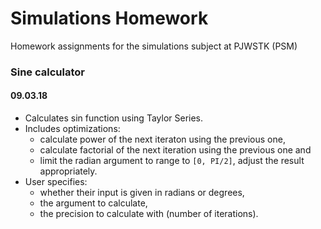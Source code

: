 # Simulations Homework

Homework assignments for the simulations subject at PJWSTK (PSM)

### Sine calculator
#### 09.03.18 

* Calculates sin function using Taylor Series.
* Includes optimizations:
	* calculate power of the next iteraton using the previous one,
	* calculate factorial of the next iteration using the previous one and
	* limit the radian argument to range to `[0, PI/2]`, adjust the result appropriately.
* User specifies:
	* whether their input is given in radians or degrees,
	* the argument to calculate,
	* the precision to calculate with (number of iterations).
